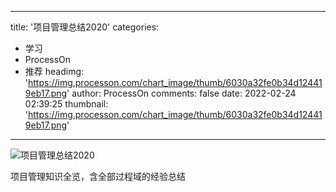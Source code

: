 
---
title: '项目管理总结2020'
categories: 
 - 学习
 - ProcessOn
 - 推荐
headimg: 'https://img.processon.com/chart_image/thumb/6030a32fe0b34d124419eb17.png'
author: ProcessOn
comments: false
date: 2022-02-24 02:39:25
thumbnail: 'https://img.processon.com/chart_image/thumb/6030a32fe0b34d124419eb17.png'
---

<div>   
<img class="thumb" alt="项目管理总结2020" src="https://img.processon.com/chart_image/thumb/6030a32fe0b34d124419eb17.png" referrerpolicy="no-referrer">
<p>项目管理知识全览，含全部过程域的经验总结</p>  
</div>
            